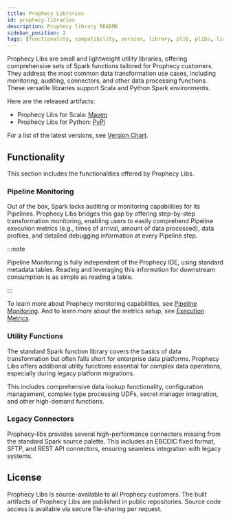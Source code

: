 ```yaml
---
title: Prophecy Libraries
id: prophecy-libraries
description: Prophecy library README
sidebar_position: 2
tags: [functionality, compatibility, version, library, plib, plibs, license]
---
```


Prophecy Libs are small and lightweight utility libraries, offering comprehensive sets of Spark functions tailored for Prophecy customers. They address the most common data transformation use cases, including monitoring, auditing, connectors, and other data processing functions. These versatile libraries support Scala and Python Spark environments.

Here are the released artifacts:

- Prophecy Libs for Scala: [Maven](https://mvnrepository.com/artifact/io.prophecy/prophecy-libs)
- Prophecy Libs for Python: [PyPi](https://pypi.org/project/prophecy-libs/)

For a list of the latest versions, see [Version Chart](/docs/release_notes/version_chart.md).

## Functionality

This section includes the functionalities offered by Prophecy Libs.

### Pipeline Monitoring

Out of the box, Spark lacks auditing or monitoring capabilities for its Pipelines. Prophecy Libs bridges this gap by offering step-by-step transformation monitoring, enabling users to easily comprehend Pipeline execution metrics (e.g., times of arrival, amount of data processed), data profiles, and detailed debugging information at every Pipeline step.

:::note

Pipeline Monitoring is fully independent of the Prophecy IDE, using standard metadata tables. Reading and leveraging this information for downstream consumption is as simple as reading a table.

:::

To learn more about Prophecy monitoring capabilities, see [Pipeline Monitoring](/docs/Spark/pipeline-monitoring/pipeline-monitoring.md). And to learn more about the metrics setup, see [Execution Metrics](/docs/Spark/execution/execution-metrics.md).

### Utility Functions

The standard Spark function library covers the basics of data transformation but often falls short for enterprise data platforms. Prophecy Libs offers additional utility functions essential for complex data operations, especially during legacy platform migrations.

This includes comprehensive data lookup functionality, configuration management, complex type processing UDFs, secret manager integration, and other high-demand functions.

### Legacy Connectors

Prophecy-libs provides several high-performance connectors missing from the standard Spark source palette. This includes an EBCDIC fixed format, SFTP, and REST API connectors, ensuring seamless integration with legacy systems.

## License

Prophecy Libs is source-available to all Prophecy customers. The built artifacts of Prophecy Libs are published in public repositories. Source code access is available via secure file-sharing per request.
